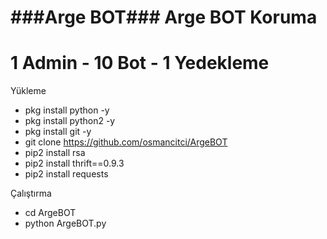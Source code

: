 ###Arge BOT###
Arge BOT Koruma
====================================================
1 Admin - 10 Bot - 1 Yedekleme
====================================================

Yükleme

- pkg install python -y
- pkg install python2 -y
- pkg install git -y
- git clone https://github.com/osmancitci/ArgeBOT
- pip2 install rsa
- pip2 install thrift==0.9.3
- pip2 install requests

Çalıştırma
- cd ArgeBOT
- python ArgeBOT.py
